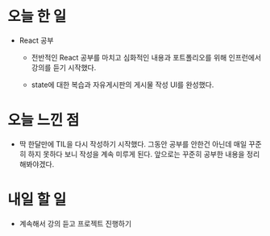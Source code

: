 # 오늘 한 일

-   React 공부

    -   전반적인 React 공부를 마치고 심화적인 내용과 포트폴리오를 위해 인프런에서 강의를 듣기 시작했다.

    -   state에 대한 복습과 자유게시판의 게시물 작성 UI를 완성했다.

# 오늘 느낀 점

-   딱 한달만에 TIL을 다시 작성하기 시작했다. 그동안 공부를 안한건 아닌데 매일 꾸준히 하지 못하다 보니 작성을 계속 미루게 된다. 앞으로는 꾸준히 공부한 내용을 정리해봐야겠다.

# 내일 할 일

-   계속해서 강의 듣고 프로젝트 진행하기
